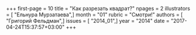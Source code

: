 +++
first-page = 10
title = "Как разрезать квадрат?"
npages = 2
illustrators = [ "Ельнура Мурзатаева",]
month = "01"
rubric = "Смотри!"
authors = [ "Григорий Фельдман",]
issues = [ "2014_01",]
year = "2014"
date = "2017-04-24T15:37:57+03:00"
+++
